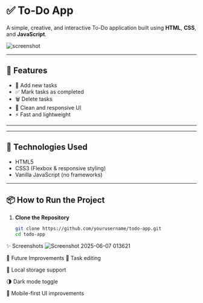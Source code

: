 # ✅ To-Do App

A simple, creative, and interactive To-Do application built using **HTML**, **CSS**, and **JavaScript**.

![screenshot](https://via.placeholder.com/800x400?text=To-Do+App+Preview)

---

## 🚀 Features

- 📝 Add new tasks
- ✅ Mark tasks as completed
- 🗑️ Delete tasks
- 💅 Clean and responsive UI
- ⚡ Fast and lightweight

---


---

## 🔧 Technologies Used

- HTML5
- CSS3 (Flexbox & responsive styling)
- Vanilla JavaScript (no frameworks)

---

## 📦 How to Run the Project

1. **Clone the Repository**
   ```bash
   git clone https://github.com/yourusername/todo-app.git
   cd todo-app
✨ Screenshots
![Screenshot 2025-06-07 013621](https://github.com/user-attachments/assets/a2df4c65-74ce-4914-9d8d-e71b3af76886)


📌 Future Improvements
🔄 Task editing

💾 Local storage support

🌗 Dark mode toggle

📱 Mobile-first UI improvements

